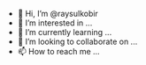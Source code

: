 - 👋 Hi, I’m @raysulkobir
- 👀 I’m interested in ...
- 🌱 I’m currently learning ...
- 💞️ I’m looking to collaborate on ...
- 📫 How to reach me ...

<!---
raysulkobir/raysulkobir is a ✨ special ✨ repository because its `README.md` (this file) appears on your GitHub profile.
You can click the Preview link to take a look at your changes.
--->
